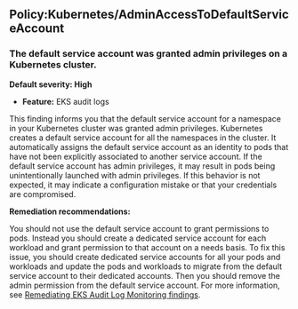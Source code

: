 Policy:Kubernetes/AdminAccessToDefaultServiceAccount
----------------------------------------------------


### The default service account was granted admin privileges on a Kubernetes cluster.


**Default severity: High**


 * **Feature:** EKS audit logs

This finding informs you that the default service account for a namespace in your Kubernetes cluster was granted admin privileges. Kubernetes creates a default service account for all the namespaces in the cluster. It automatically assigns the default service account as an identity to pods that have not been explicitly associated to another service account. If the default service account has admin privileges, it may result in pods being unintentionally launched with admin privileges. If this behavior is not expected, it may indicate a configuration mistake or that your credentials are compromised. 


**Remediation recommendations:**


You should not use the default service account to grant permissions to pods. Instead you should create a dedicated service account for each workload and grant permission to that account on a needs basis. To fix this issue, you should create dedicated service accounts for all your pods and workloads and update the pods and workloads to migrate from the default service account to their dedicated accounts. Then you should remove the admin permission from the default service account. For more information, see [Remediating EKS Audit Log Monitoring findings](https://docs.aws.amazon.com/guardduty/latest/ug/guardduty-remediate-kubernetes.html).

